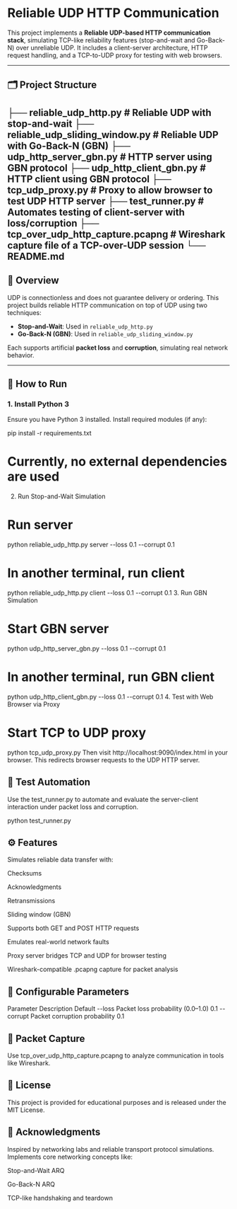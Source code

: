 # Reliable UDP HTTP Communication

This project implements a **Reliable UDP-based HTTP communication stack**, simulating TCP-like reliability features (stop-and-wait and Go-Back-N) over unreliable UDP. It includes a client-server architecture, HTTP request handling, and a TCP-to-UDP proxy for testing with web browsers.

---

## 🗂 Project Structure

├── reliable_udp_http.py # Reliable UDP with stop-and-wait
├── reliable_udp_sliding_window.py # Reliable UDP with Go-Back-N (GBN)
├── udp_http_server_gbn.py # HTTP server using GBN protocol
├── udp_http_client_gbn.py # HTTP client using GBN protocol
├── tcp_udp_proxy.py # Proxy to allow browser to test UDP HTTP server
├── test_runner.py # Automates testing of client-server with loss/corruption
├── tcp_over_udp_http_capture.pcapng # Wireshark capture file of a TCP-over-UDP session
└── README.md
---

## 🧠 Overview

UDP is connectionless and does not guarantee delivery or ordering. This project builds reliable HTTP communication on top of UDP using two techniques:
- **Stop-and-Wait**: Used in `reliable_udp_http.py`
- **Go-Back-N (GBN)**: Used in `reliable_udp_sliding_window.py`

Each supports artificial **packet loss** and **corruption**, simulating real network behavior.

---

## 🚀 How to Run

### 1. Install Python 3

Ensure you have Python 3 installed. Install required modules (if any):

pip install -r requirements.txt
# Currently, no external dependencies are used
2. Run Stop-and-Wait Simulation
# Run server
python reliable_udp_http.py server --loss 0.1 --corrupt 0.1

# In another terminal, run client
python reliable_udp_http.py client --loss 0.1 --corrupt 0.1
3. Run GBN Simulation
# Start GBN server
python udp_http_server_gbn.py --loss 0.1 --corrupt 0.1

# In another terminal, run GBN client
python udp_http_client_gbn.py --loss 0.1 --corrupt 0.1
4. Test with Web Browser via Proxy
# Start TCP to UDP proxy
python tcp_udp_proxy.py
Then visit http://localhost:9090/index.html in your browser. This redirects browser requests to the UDP HTTP server.

## 🧪 Test Automation
Use the test_runner.py to automate and evaluate the server-client interaction under packet loss and corruption.

python test_runner.py
## ⚙️ Features
Simulates reliable data transfer with:

Checksums

Acknowledgments

Retransmissions

Sliding window (GBN)

Supports both GET and POST HTTP requests

Emulates real-world network faults

Proxy server bridges TCP and UDP for browser testing

Wireshark-compatible .pcapng capture for packet analysis

## 🧰 Configurable Parameters
Parameter	Description	Default
--loss	Packet loss probability (0.0–1.0)	0.1
--corrupt	Packet corruption probability	0.1

## 📡 Packet Capture
Use tcp_over_udp_http_capture.pcapng to analyze communication in tools like Wireshark.

## 📄 License
This project is provided for educational purposes and is released under the MIT License.

## 🙌 Acknowledgments
Inspired by networking labs and reliable transport protocol simulations. Implements core networking concepts like:

Stop-and-Wait ARQ

Go-Back-N ARQ

TCP-like handshaking and teardown
